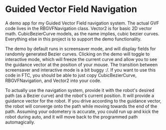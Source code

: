 # Guided Vector Field Navigation
A demo app for my Guided Vector Field navigation system. The actual
GVF code lives in the RBGVFNavigation class. Vector2 is for basic
2D vector math. CubicBezierCurve models, as the name implies,
cubic bezier curves. Everything else in this project is to support
the demo functionality.

The demo by default runs in screensaver mode, and will display
fields for randomly generated Bezier curves. Clicking on the demo
will toggle to interactive mode, which will freeze the current
curve and allow you to see the guidance vector at the position
of your mouse. The transition between screensaver and interactive
mode is a bit buggy :/. If you want to use this code in FTC,
you should be able to just copy CubicBezierCurve, RBGVFNavigation,
and Vector2 into your code.

To actually use the navigation system, provide it with the robot's
desired path (as a Bezier curve) and the robot's current position.
It will provide a guidance vector for the robot. If you drive
 according to the guidance vector, the robot will converge onto
 the path while moving towards the end of the path. Assuming
 your odometery is accurate, you could run up and kick the robot
 during auto, and it will move back to the programmed path
 automagically.
